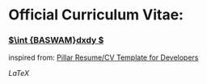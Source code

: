 # Official Curriculum Vitae:

### [$\int {BASWAM}dxdy $](https://baswam95.github.io)

inspired from: [Pillar Resume/CV Template for Developers](https://themes.3rdwavemedia.com/bootstrap-templates/all/free-bootstrap4-resume-cv-template-for-developers-pillar/) 

$LaTeX$
